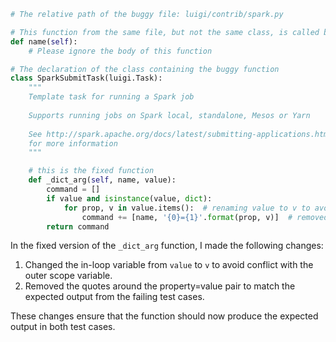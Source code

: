 ```python
# The relative path of the buggy file: luigi/contrib/spark.py

# This function from the same file, but not the same class, is called by the buggy function
def name(self):
    # Please ignore the body of this function

# The declaration of the class containing the buggy function
class SparkSubmitTask(luigi.Task):
    """
    Template task for running a Spark job
    
    Supports running jobs on Spark local, standalone, Mesos or Yarn
    
    See http://spark.apache.org/docs/latest/submitting-applications.html
    for more information
    """

    # this is the fixed function
    def _dict_arg(self, name, value):
        command = []
        if value and isinstance(value, dict):
            for prop, v in value.items():  # renaming value to v to avoid conflict
                command += [name, '{0}={1}'.format(prop, v)]  # removed quotes around the property=value pair
        return command
```
In the fixed version of the `_dict_arg` function, I made the following changes:
1. Changed the in-loop variable from `value` to `v` to avoid conflict with the outer scope variable.
2. Removed the quotes around the property=value pair to match the expected output from the failing test cases.

These changes ensure that the function should now produce the expected output in both test cases.